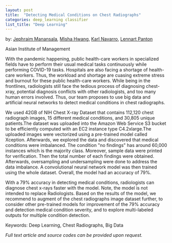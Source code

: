 ```yaml
---
layout: post
title:  "Detecting Medical Conditions on Chest Radiographs"
categories: deep_learning classifier
list_title: "Deep Learning"
---
```

by: [Jephraim Manansala](https://www.linkedin.com/in/jephraim-manansala/), [Misha Hwang](https://www.linkedin.com/in/mishaysabelhwang/),  [Karl Navarro](https://www.linkedin.com/in/karl-ludwig-navarro/), [Lennart Panton](https://www.linkedin.com/in/lennartpanton/)

Asian Institute of Management

With the pandemic happening, public health-care workers in specialized fields have to perform their usual medical tasks continuously while performing COVID-19 tasks. Hospitals are also facing a shortage of health-care workers. Thus, the workload and shortage are cuasing extreme stress and burnout for these public health-care workers. While being in the frontlines, radiologists still face the tedious process of diagnosing chest-xray, potential diagnosis conflicts with other radiologists, and too many human errors involved. Thus, our team proposes to use big data and artificial neural networks to detect medical conditions in chest radiographs.

We used 42GB of NIH Chest X-ray Dataset that contains 112,120 chest radiograph images, 15 different medical conditions, and 30,805 unique patients.The dataset was uploaded into the Amazon Web Service S3 bucket to be efficiently computed with an EC2 instance type C4.2xlarge.The uploaded images were vectorized using a pre-trained model called Xception. Afterwards, we explored the data and discovered that medical conditions were imbalanced. The condition "no findings" has around 60,000 instances which is the majority class. Moreover, sample data were printed for verification. Then the total number of each findings were obtained. Afterwards, oversampling and undersampling were done to address the data imbalance. A convolutional neural network model was then trained using the whole dataset. Overall, the model had an accuracy of 79%.

With a 79% accuracy in detecting medical conditions, radiologists can diagnose chest x-rays faster with the model. Note, the model is not intended to replace Radiologists. Based on the results of the model, we recommend to augment of the chest radiographs image dataset further, to consider other pre-trained models for improvement of the 79% accuracy and detection medical condition severity, and to explore multi-labeled outputs for multiple condition detection.

Keywords: Deep Learning, Chest Radiographs, Big Data

<i>Full text article and source codes can be provided upon request. </i>
